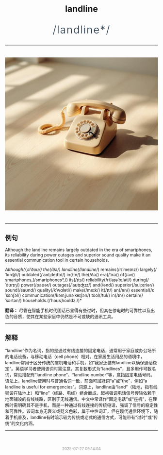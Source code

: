 <div align="center">

# landline

<div style="margin: 30px 0;">
<h1 style="font-size: 2.5em; font-weight: 300; letter-spacing: 2px; margin: 0; color: #2c3e50;">
/landline*/
</h1>
</div>

</div>

---

<div align="center" style="margin: 40px 0;">

![landline](images/landline.png)

</div>

---

## 例句

Although the landline remains largely outdated in the era of smartphones, its reliability during power outages and superior sound quality make it an essential communication tool in certain households.

*Although(/ˌɔlˈðoʊ/) the(/ðə/) landline(/landline*/) remains(/rɪˈmeɪnz/) largely(/ˈlɑrʤli/) outdated(/ˈaʊtˌdeɪtɪd/) in(/ɪn/) the(/ðə/) era(/ˈɪrə/) of(/əv/) smartphones,(/smartphones*,/) its(/ɪts/) reliability(/riˌlaɪəˈbɪləti/) during(/ˈdʊrɪŋ/) power(/paʊər/) outages(/ˈaʊtɪʤɪz/) and(/ənd/) superior(/suˈpɪriər/) sound(/saʊnd/) quality(/kˈwɑləti/) make(/meɪk/) it(/ɪt/) an(/ən/) essential(/ɛˈsɛnʃəl/) communication(/kəmˌjunəˈkeɪʃən/) tool(/tul/) in(/ɪn/) certain(/ˈsərtən/) households.(/ˈhaʊsˌhoʊldz./)*

**翻译：** 尽管在智能手机时代固话已显得有些过时，但其在停电时的可靠性以及出色的音质，使其在某些家庭中仍然是不可或缺的通讯工具。

---

## 解释

“landline”作为名词，指的是通过有线连接的固定电话，通常用于家庭或办公场所的电话设备，与移动电话（cell phone）相对。在家居生活用品的语境中，landline常用于区分传统的座机电话和手机，如“我家还装有landline以确保通话稳定”。英语学习者使用该词时需注意，其复数形式为“landlines”，且多用作可数名词，常见搭配有“landline phone”、“landline number”等，意指固定电话号码。语法上，landline使用时与普通名词一致，前面可加冠词“a”或“the”，例如“a landline is useful for emergencies”。词源上，landline由“land”（陆地，指有线铺设在陆地上）和“line”（线路、电线）组合而成，起初强调电话信号传输依赖于地面铺设的有线线路，区别于无线通信。中文中常译作“固定电话”或“座机”，在理解时需明确其不是手机，而是一种通过有线连接的传统电话，强调了信号的稳定性和可靠性。该词本身无褒义或贬义色彩，属于中性词汇，但在现代通信环境下，随着手机普及，landline有时暗示较为传统或老式的通信方式，可能带有“过时”或“传统”的文化内涵。


---

<div align="center" style="margin-top: 50px;">
<small style="color: #999; font-size: 0.9em;">2025-07-27 09:14:04</small>
</div>
